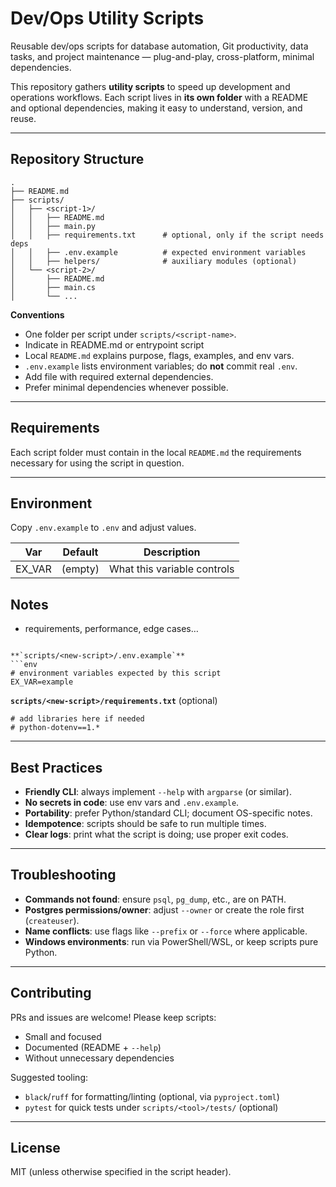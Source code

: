 # Dev/Ops Utility Scripts

Reusable dev/ops scripts for database automation, Git productivity, data tasks, and project maintenance — plug-and-play, cross-platform, minimal dependencies.

This repository gathers **utility scripts** to speed up development and operations workflows. Each script lives in **its own folder** with a README and optional dependencies, making it easy to understand, version, and reuse.

---

## Repository Structure

```
.
├── README.md
├── scripts/
│   ├── <script-1>/
│   │   ├── README.md
│   │   ├── main.py
│   │   ├── requirements.txt      # optional, only if the script needs deps
│   │   ├── .env.example          # expected environment variables
│   │   ├── helpers/              # auxiliary modules (optional)
│   └── <script-2>/
│       ├── README.md
│       ├── main.cs
│       └── ...
```

**Conventions**

* One folder per script under `scripts/<script-name>`.
* Indicate in README.md or entrypoint script
* Local `README.md` explains purpose, flags, examples, and env vars.
* `.env.example` lists environment variables; do **not** commit real `.env`.
* Add file with required external dependencies.
* Prefer minimal dependencies whenever possible.

---

## Requirements

Each script folder must contain in the local `README.md` the requirements necessary for using the script in question.

---

## Environment

Copy `.env.example` to `.env` and adjust values.

| Var    | Default | Description                 |
| ------ | ------- | --------------------------- |
| EX_VAR | (empty) | What this variable controls |

## Notes

* requirements, performance, edge cases…

````

**`scripts/<new-script>/.env.example`**
```env
# environment variables expected by this script
EX_VAR=example
````

**`scripts/<new-script>/requirements.txt`** (optional)

```
# add libraries here if needed
# python-dotenv==1.*
```

---

## Best Practices

* **Friendly CLI**: always implement `--help` with `argparse` (or similar).
* **No secrets in code**: use env vars and `.env.example`.
* **Portability**: prefer Python/standard CLI; document OS-specific notes.
* **Idempotence**: scripts should be safe to run multiple times.
* **Clear logs**: print what the script is doing; use proper exit codes.

---

## Troubleshooting

* **Commands not found**: ensure `psql`, `pg_dump`, etc., are on PATH.
* **Postgres permissions/owner**: adjust `--owner` or create the role first (`createuser`).
* **Name conflicts**: use flags like `--prefix` or `--force` where applicable.
* **Windows environments**: run via PowerShell/WSL, or keep scripts pure Python.

---

## Contributing

PRs and issues are welcome! Please keep scripts:

* Small and focused
* Documented (README + `--help`)
* Without unnecessary dependencies

Suggested tooling:

* `black`/`ruff` for formatting/linting (optional, via `pyproject.toml`)
* `pytest` for quick tests under `scripts/<tool>/tests/` (optional)

---

## License

MIT (unless otherwise specified in the script header).
